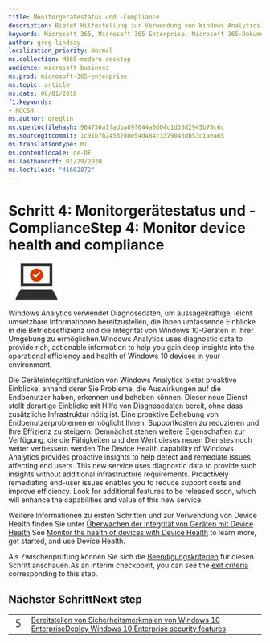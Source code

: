 ```yaml
---
title: Monitorgerätestatus und -Compliance
description: Bietet Hilfestellung zur Verwendung von Windows Analytics zur Überwachung der Geräteintegrität von Microsoft 365 Enterprise.
keywords: Microsoft 365, Microsoft 365 Enterprise, Microsoft 365-Dokumentation, Windows 10 Enterprise und Windows Analytics
author: greg-lindsay
localization_priority: Normal
ms.collection: M365-modern-desktop
audience: microsoft-business
ms.prod: microsoft-365-enterprise
ms.topic: article
ms.date: 06/01/2018
f1.keywords:
- NOCSH
ms.author: greglin
ms.openlocfilehash: 964756a1fadba89f644a0d04c1d35d2945b78c6c
ms.sourcegitcommit: 1c91b7b24537d0e54d484c3379043db53c1aea65
ms.translationtype: MT
ms.contentlocale: de-DE
ms.lasthandoff: 01/29/2020
ms.locfileid: "41602872"
---
```

# <a name="step-4-monitor-device-health-and-compliance"></a><span data-ttu-id="8aa87-104">Schritt 4: Monitorgerätestatus und -Compliance</span><span class="sxs-lookup"><span data-stu-id="8aa87-104">Step 4: Monitor device health and compliance</span></span>

![Phase 3: Windows 10 Enterprise](./media/deploy-foundation-infrastructure/win10enterprise_icon-small.png)

<span data-ttu-id="8aa87-106">Windows Analytics verwendet Diagnosedaten, um aussagekräftige, leicht umsetzbare Informationen bereitzustellen, die Ihnen umfassende Einblicke in die Betriebseffizienz und die Integrität von Windows 10-Geräten in Ihrer Umgebung zu ermöglichen.</span><span class="sxs-lookup"><span data-stu-id="8aa87-106">Windows Analytics uses diagnostic data to provide rich, actionable information to help you gain deep insights into the operational efficiency and health of Windows 10 devices in your environment.</span></span>

<span data-ttu-id="8aa87-p101">Die Geräteintegritätsfunktion von Windows Analytics bietet proaktive Einblicke, anhand derer Sie Probleme, die Auswirkungen auf die Endbenutzer haben, erkennen und beheben können. Dieser neue Dienst stellt derartige Einblicke mit Hilfe von Diagnosedaten bereit, ohne dass zusätzliche Infrastruktur nötig ist. Eine proaktive Behebung von Endbenutzerproblemen ermöglicht Ihnen, Supportkosten zu reduzieren und Ihre Effizienz zu steigern. Demnächst stehen weitere Eigenschaften zur Verfügung, die die Fähigkeiten und den Wert dieses neuen Dienstes noch weiter verbessern werden.</span><span class="sxs-lookup"><span data-stu-id="8aa87-p101">The Device Health capability of Windows Analytics provides proactive insights to help detect and remediate issues affecting end users. This new service uses diagnostic data to provide such insights without additional infrastructure requirements. Proactively remediating end-user issues enables you to reduce support costs and improve efficiency. Look for additional features to be released soon, which will enhance the capabilities and value of this new service.</span></span>

<span data-ttu-id="8aa87-111">Weitere Informationen zu ersten Schritten und zur Verwendung von Device Health finden Sie unter [Überwachen der Integrität von Geräten mit Device Health](https://docs.microsoft.com/windows/deployment/update/device-health-monitor).</span><span class="sxs-lookup"><span data-stu-id="8aa87-111">See [Monitor the health of devices with Device Health](https://docs.microsoft.com/windows/deployment/update/device-health-monitor) to learn more, get started, and use Device Health.</span></span>

<span data-ttu-id="8aa87-112">Als Zwischenprüfung können Sie sich die [Beendigungskriterien](windows10-exit-criteria.md#crit-windows10-step4) für diesen Schritt anschauen.</span><span class="sxs-lookup"><span data-stu-id="8aa87-112">As an interim checkpoint, you can see the [exit criteria](windows10-exit-criteria.md#crit-windows10-step4) corresponding to this step.</span></span>

## <a name="next-step"></a><span data-ttu-id="8aa87-113">Nächster Schritt</span><span class="sxs-lookup"><span data-stu-id="8aa87-113">Next step</span></span>

|||
|:-------|:-----|
|![Schritt 5](./media/stepnumbers/Step5.png)| [<span data-ttu-id="8aa87-115">Bereitstellen von Sicherheitsmerkmalen von Windows 10 Enterprise</span><span class="sxs-lookup"><span data-stu-id="8aa87-115">Deploy Windows 10 Enterprise security features</span></span>](windows10-enable-security-features.md) |
